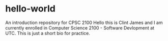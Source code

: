 # hello-world
An introduction repository for CPSC 2100
Hello this is Clint James and I am currently enrolled in Computer Science 2100 - Software Devlopment at UTC. 
This is just a short bio for practice. 
